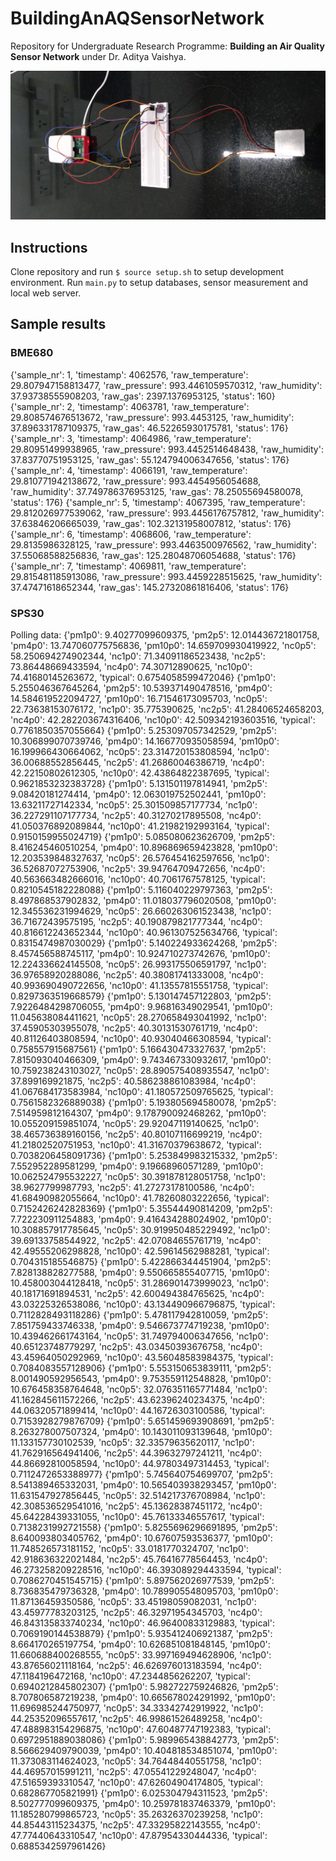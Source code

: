 # BuildingAnAQSensorNetwork
Repository for Undergraduate Research Programme: **Building an Air Quality Sensor Network** under Dr. Aditya Vaishya.

![Circuit overview](photo.jpg)

## Instructions

Clone repository and run `$ source setup.sh` to setup development environment. Run `main.py` to setup databases, sensor measurement and local web server.


## Sample results

### BME680
{'sample_nr': 1, 'timestamp': 4062576, 'raw_temperature': 29.807947158813477, 'raw_pressure': 993.4461059570312, 'raw_humidity': 37.93738555908203, 'raw_gas': 2397.1376953125, 'status': 160}
{'sample_nr': 2, 'timestamp': 4063781, 'raw_temperature': 29.808574676513672, 'raw_pressure': 993.4453125, 'raw_humidity': 37.896331787109375, 'raw_gas': 46.52265930175781, 'status': 176}
{'sample_nr': 3, 'timestamp': 4064986, 'raw_temperature': 29.80951499938965, 'raw_pressure': 993.4452514648438, 'raw_humidity': 37.83770751953125, 'raw_gas': 55.124794006347656, 'status': 176}
{'sample_nr': 4, 'timestamp': 4066191, 'raw_temperature': 29.810771942138672, 'raw_pressure': 993.4454956054688, 'raw_humidity': 37.749786376953125, 'raw_gas': 78.25055694580078, 'status': 176}
{'sample_nr': 5, 'timestamp': 4067395, 'raw_temperature': 29.812026977539062, 'raw_pressure': 993.4456176757812, 'raw_humidity': 37.63846206665039, 'raw_gas': 102.32131958007812, 'status': 176}
{'sample_nr': 6, 'timestamp': 4068606, 'raw_temperature': 29.8135986328125, 'raw_pressure': 993.4463500976562, 'raw_humidity': 37.55068588256836, 'raw_gas': 125.28048706054688, 'status': 176}
{'sample_nr': 7, 'timestamp': 4069811, 'raw_temperature': 29.815481185913086, 'raw_pressure': 993.4459228515625, 'raw_humidity': 37.47471618652344, 'raw_gas': 145.27320861816406, 'status': 176}

### SPS30
Polling data: 
{'pm1p0': 9.40277099609375, 'pm2p5': 12.014436721801758, 'pm4p0': 13.747060775756836, 'pm10p0': 14.659709930419922, 'nc0p5': 58.250694274902344, 'nc1p0': 71.34091186523438, 'nc2p5': 73.86448669433594, 'nc4p0': 74.30712890625, 'nc10p0': 74.41680145263672, 'typical': 0.6754058599472046}
{'pm1p0': 5.255046367645264, 'pm2p5': 10.539371490478516, 'pm4p0': 14.584619522094727, 'pm10p0': 16.71546173095703, 'nc0p5': 22.73638153076172, 'nc1p0': 35.775390625, 'nc2p5': 41.28406524658203, 'nc4p0': 42.282203674316406, 'nc10p0': 42.509342193603516, 'typical': 0.7761850357055664}
{'pm1p0': 5.253097057342529, 'pm2p5': 10.306899070739746, 'pm4p0': 14.166770935058594, 'pm10p0': 16.199966430664062, 'nc0p5': 23.314720153808594, 'nc1p0': 36.00688552856445, 'nc2p5': 41.26860046386719, 'nc4p0': 42.22150802612305, 'nc10p0': 42.43864822387695, 'typical': 0.9621853232383728}
{'pm1p0': 5.131501197814941, 'pm2p5': 9.08420181274414, 'pm4p0': 12.063019752502441, 'pm10p0': 13.63211727142334, 'nc0p5': 25.301509857177734, 'nc1p0': 36.227291107177734, 'nc2p5': 40.31270217895508, 'nc4p0': 41.050376892089844, 'nc10p0': 41.21982192993164, 'typical': 0.9150159955024719}
{'pm1p0': 5.085080623626709, 'pm2p5': 8.416245460510254, 'pm4p0': 10.896869659423828, 'pm10p0': 12.203539848327637, 'nc0p5': 26.576454162597656, 'nc1p0': 36.52687072753906, 'nc2p5': 39.94764709472656, 'nc4p0': 40.563663482666016, 'nc10p0': 40.7061767578125, 'typical': 0.8210545182228088}
{'pm1p0': 5.116040229797363, 'pm2p5': 8.497868537902832, 'pm4p0': 11.018037796020508, 'pm10p0': 12.345536231994629, 'nc0p5': 26.660263061523438, 'nc1p0': 36.71672439575195, 'nc2p5': 40.190879821777344, 'nc4p0': 40.816612243652344, 'nc10p0': 40.961307525634766, 'typical': 0.8315474987030029}
{'pm1p0': 5.140224933624268, 'pm2p5': 8.457456588745117, 'pm4p0': 10.924710273742676, 'pm10p0': 12.224336624145508, 'nc0p5': 26.993175506591797, 'nc1p0': 36.97658920288086, 'nc2p5': 40.38081741333008, 'nc4p0': 40.993690490722656, 'nc10p0': 41.13557815551758, 'typical': 0.8297363519668579}
{'pm1p0': 5.130147457122803, 'pm2p5': 7.9226484298706055, 'pm4p0': 9.96816349029541, 'pm10p0': 11.045638084411621, 'nc0p5': 28.270658493041992, 'nc1p0': 37.45905303955078, 'nc2p5': 40.30131530761719, 'nc4p0': 40.81126403808594, 'nc10p0': 40.93040466308594, 'typical': 0.758557915687561}
{'pm1p0': 5.166430473327637, 'pm2p5': 7.815093040466309, 'pm4p0': 9.743467330932617, 'pm10p0': 10.759238243103027, 'nc0p5': 28.890575408935547, 'nc1p0': 37.899169921875, 'nc2p5': 40.586238861083984, 'nc4p0': 41.067684173583984, 'nc10p0': 41.180572509765625, 'typical': 0.7561582326889038}
{'pm1p0': 5.193805694580078, 'pm2p5': 7.514959812164307, 'pm4p0': 9.178790092468262, 'pm10p0': 10.055209159851074, 'nc0p5': 29.92047119140625, 'nc1p0': 38.465736389160156, 'nc2p5': 40.80107116699219, 'nc4p0': 41.21802520751953, 'nc10p0': 41.31670379638672, 'typical': 0.7038206458091736}
{'pm1p0': 5.253849983215332, 'pm2p5': 7.552952289581299, 'pm4p0': 9.19668960571289, 'pm10p0': 10.062524795532227, 'nc0p5': 30.391878128051758, 'nc1p0': 38.9627799987793, 'nc2p5': 41.27273178100586, 'nc4p0': 41.68490982055664, 'nc10p0': 41.78260803222656, 'typical': 0.7152426242828369}
{'pm1p0': 5.35544490814209, 'pm2p5': 7.722230911254883, 'pm4p0': 9.416434288024902, 'pm10p0': 10.308857917785645, 'nc0p5': 30.919950485229492, 'nc1p0': 39.69133758544922, 'nc2p5': 42.07084655761719, 'nc4p0': 42.49555206298828, 'nc10p0': 42.59614562988281, 'typical': 0.704315185546875}
{'pm1p0': 5.422866344451904, 'pm2p5': 7.828138828277588, 'pm4p0': 9.550665855407715, 'pm10p0': 10.458003044128418, 'nc0p5': 31.286901473999023, 'nc1p0': 40.18171691894531, 'nc2p5': 42.600494384765625, 'nc4p0': 43.03225326538086, 'nc10p0': 43.134490966796875, 'typical': 0.7112828493118286}
{'pm1p0': 5.478117942810059, 'pm2p5': 7.851759433746338, 'pm4p0': 9.546673774719238, 'pm10p0': 10.439462661743164, 'nc0p5': 31.749794006347656, 'nc1p0': 40.65123748779297, 'nc2p5': 43.03450393676758, 'nc4p0': 43.45964050292969, 'nc10p0': 43.56048583984375, 'typical': 0.7084083557128906}
{'pm1p0': 5.553150653839111, 'pm2p5': 8.001490592956543, 'pm4p0': 9.753559112548828, 'pm10p0': 10.676458358764648, 'nc0p5': 32.076351165771484, 'nc1p0': 41.162845611572266, 'nc2p5': 43.62396240234375, 'nc4p0': 44.06320571899414, 'nc10p0': 44.16726303100586, 'typical': 0.7153928279876709}
{'pm1p0': 5.651459693908691, 'pm2p5': 8.263278007507324, 'pm4p0': 10.143011093139648, 'pm10p0': 11.133157730102539, 'nc0p5': 32.33579635620117, 'nc1p0': 41.762916564941406, 'nc2p5': 44.39632797241211, 'nc4p0': 44.86692810058594, 'nc10p0': 44.97803497314453, 'typical': 0.7112472653388977}
{'pm1p0': 5.745640754699707, 'pm2p5': 8.541389465332031, 'pm4p0': 10.565403938293457, 'pm10p0': 11.631547927856445, 'nc0p5': 32.514217376708984, 'nc1p0': 42.308536529541016, 'nc2p5': 45.13628387451172, 'nc4p0': 45.64228439331055, 'nc10p0': 45.76133346557617, 'typical': 0.7138231992721558}
{'pm1p0': 5.8255696296691895, 'pm2p5': 8.640093803405762, 'pm4p0': 10.67607593536377, 'pm10p0': 11.748526573181152, 'nc0p5': 33.0181770324707, 'nc1p0': 42.918636322021484, 'nc2p5': 45.76416778564453, 'nc4p0': 46.273258209228516, 'nc10p0': 46.393089294433594, 'typical': 0.7086270451545715}
{'pm1p0': 5.897562026977539, 'pm2p5': 8.736835479736328, 'pm4p0': 10.789905548095703, 'pm10p0': 11.87136459350586, 'nc0p5': 33.45198059082031, 'nc1p0': 43.45977783203125, 'nc2p5': 46.32971954345703, 'nc4p0': 46.843135833740234, 'nc10p0': 46.96400833129883, 'typical': 0.7069190144538879}
{'pm1p0': 5.935412406921387, 'pm2p5': 8.664170265197754, 'pm4p0': 10.626851081848145, 'pm10p0': 11.660688400268555, 'nc0p5': 33.997169494628906, 'nc1p0': 43.87656021118164, 'nc2p5': 46.626976013183594, 'nc4p0': 47.1184196472168, 'nc10p0': 47.2344856262207, 'typical': 0.6940212845802307}
{'pm1p0': 5.982722759246826, 'pm2p5': 8.707806587219238, 'pm4p0': 10.665678024291992, 'pm10p0': 11.696985244750977, 'nc0p5': 34.33342742919922, 'nc1p0': 44.25352096557617, 'nc2p5': 46.99861526489258, 'nc4p0': 47.488983154296875, 'nc10p0': 47.60487747192383, 'typical': 0.6972951889038086}
{'pm1p0': 5.989965438842773, 'pm2p5': 8.566629409790039, 'pm4p0': 10.404818534851074, 'pm10p0': 11.373083114624023, 'nc0p5': 34.76448440551758, 'nc1p0': 44.46957015991211, 'nc2p5': 47.05541229248047, 'nc4p0': 47.51659393310547, 'nc10p0': 47.62604904174805, 'typical': 0.682867705821991}
{'pm1p0': 6.025304794311523, 'pm2p5': 8.502777099609375, 'pm4p0': 10.259781837463379, 'pm10p0': 11.185280799865723, 'nc0p5': 35.26326370239258, 'nc1p0': 44.85443115234375, 'nc2p5': 47.33295822143555, 'nc4p0': 47.77440643310547, 'nc10p0': 47.87954330444336, 'typical': 0.6885342597961426}
